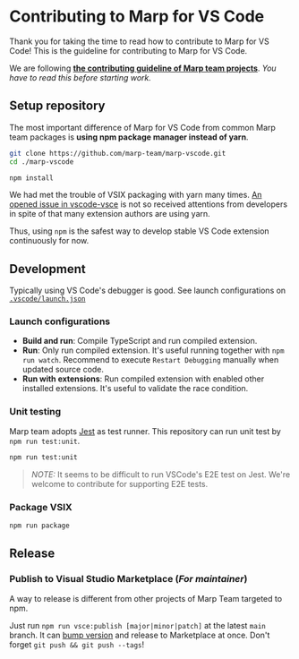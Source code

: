 # Contributing to Marp for VS Code

Thank you for taking the time to read how to contribute to Marp for VS Code! This is the guideline for contributing to Marp for VS Code.

We are following [**the contributing guideline of Marp team projects**](https://github.com/marp-team/.github/blob/master/CONTRIBUTING.md). _You have to read this before starting work._

## Setup repository

The most important difference of Marp for VS Code from common Marp team packages is **using npm package manager instead of yarn**.

```bash
git clone https://github.com/marp-team/marp-vscode.git
cd ./marp-vscode

npm install
```

We had met the trouble of VSIX packaging with yarn many times. [An opened issue in vscode-vsce](https://github.com/microsoft/vscode-vsce/issues/432) is not so received attentions from developers in spite of that many extension authors are using yarn.

Thus, using `npm` is the safest way to develop stable VS Code extension continuously for now.

## Development

Typically using VS Code's debugger is good. See launch configurations on [`.vscode/launch.json`](../.vscode/launch.json)

### Launch configurations

- **Build and run**: Compile TypeScript and run compiled extension.
- **Run**: Only run compiled extension. It's useful running together with `npm run watch`. Recommend to execute `Restart Debugging` manually when updated source code.
- **Run with extensions**: Run compiled extension with enabled other installed extensions. It's useful to validate the race condition.

### Unit testing

Marp team adopts [Jest](https://jestjs.io/) as test runner. This repository can run unit test by `npm run test:unit`.

```bash
npm run test:unit
```

> _NOTE:_ It seems to be difficult to run VSCode's E2E test on Jest. We're welcome to contribute for supporting E2E tests.

### Package VSIX

```bash
npm run package
```

## Release

### Publish to Visual Studio Marketplace (_For maintainer_)

A way to release is different from other projects of Marp Team targeted to npm.

Just run `npm run vsce:publish [major|minor|patch]` at the latest `main` branch. It can [bump version](https://github.com/marp-team/.github/blob/master/CONTRIBUTING.md#bump-version) and release to Marketplace at once. Don't forget `git push && git push --tags`!
